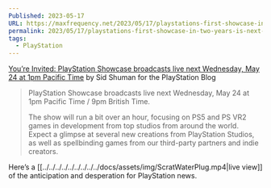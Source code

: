 ```yaml
---
Published: 2023-05-17
URL: https://maxfrequency.net/2023/05/17/playstations-first-showcase-in-two-years-is-next-week/
permalink: 2023/05/17/playstations-first-showcase-in-two-years-is-next-week/
tags:
  - PlayStation
---
```

[You’re Invited: PlayStation Showcase broadcasts live next Wednesday, May 24 at 1pm Pacific Time](https://blog.playstation.com/2023/05/17/youre-invited-playstation-showcase-broadcasts-live-next-wednesday-may-24-at-1pm-pacific-time/) by Sid Shuman for the PlayStation Blog

> PlayStation Showcase broadcasts live next Wednesday, May 24 at 1pm Pacific Time / 9pm British Time.
> 
> The show will run a bit over an hour, focusing on PS5 and PS VR2 games in development from top studios from around the world. Expect a glimpse at several new creations from PlayStation Studios, as well as spellbinding games from our third-party partners and indie creators.

Here’s a [[../../../../../../../../../docs/assets/img/ScratWaterPlug.mp4|live view]] of the anticipation and desperation for PlayStation news.